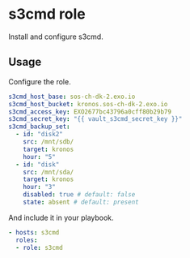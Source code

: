 # s3cmd role

Install and configure s3cmd.

## Usage

Configure the role.

```yml
s3cmd_host_base: sos-ch-dk-2.exo.io
s3cmd_host_bucket: kronos.sos-ch-dk-2.exo.io
s3cmd_access_key: EXO2677bc43796a0cff80b29b79
s3cmd_secret_key: "{{ vault_s3cmd_secret_key }}"
s3cmd_backup_set:
  - id: "disk2"
    src: /mnt/sdb/
    target: kronos
    hour: "5"
  - id: "disk"
    src: /mnt/sda/
    target: kronos
    hour: "3"
    disabled: true # default: false
    state: absent # default: present
```

And include it in your playbook.

```yml
- hosts: s3cmd
  roles:
  - role: s3cmd
```

